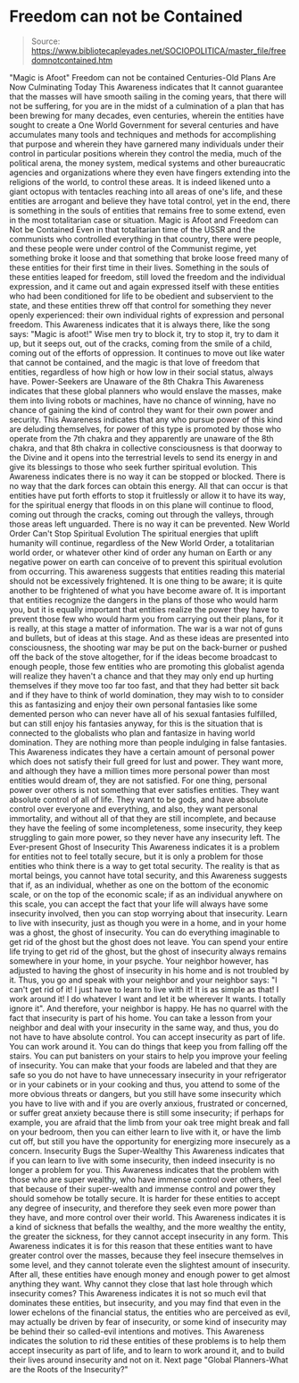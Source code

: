 # Freedom can not be Contained

> Source: https://www.bibliotecapleyades.net/SOCIOPOLITICA/master_file/freedomnotcontained.htm

"Magic is Afoot"
Freedom can not be contained
Centuries-Old Plans Are Now Culminating Today
This Awareness indicates that It cannot guarantee that the masses will have smooth sailing in the coming years, that there will not be suffering, for you are in the midst of a culmination of a plan that has been brewing for many decades, even centuries, wherein the entities have sought to create a One World Government for several centuries and have accumulates many tools and techniques and methods for accomplishing that purpose and wherein they have garnered many individuals under their control in particular positions wherein they control the media, much of the political arena, the money system, medical systems and other bureaucratic agencies and organizations where they even have fingers extending into the religions of the world, to control these areas.
It is indeed likened unto a giant octopus with tentacles reaching into all areas of one's life, and these entities are arrogant and believe they have total control, yet in the end, there is something in the souls of entities that remains free to some extend, even in the most totalitarian case or situation.
Magic is Afoot and Freedom can Not be Contained
Even in that totalitarian time of the USSR and the communists who controlled everything in that country, there were people, and these people were under control of the Communist regime, yet something broke it loose and that something that broke loose freed many of these entities for their first time in their lives.
Something in the souls of these entities leaped for freedom, still loved the freedom and the individual expression, and it came out and again expressed itself with these entities who had been conditioned for life to be obedient and subservient to the state, and these entities threw off that control for something they never openly experienced: their own individual rights of expression and personal freedom.
This Awareness indicates that it is always there, like the song says: "Magic is afoot!" Wise men try to block it, try to stop it, try to dam it up, but it seeps out, out of the cracks, coming from the smile of a child, coming out of the efforts of oppression. It continues to move out like water that cannot be contained, and the magic is that love of freedom that entities, regardless of how high or how low in their social status, always have.
Power-Seekers are Unaware of the 8th Chakra
This Awareness indicates that these global planners who would enslave the masses, make them into living robots or machines, have no chance of winning, have no chance of gaining the kind of control they want for their own power and security. This Awareness indicates that any who pursue power of this kind are deluding themselves, for power of this type is promoted by those who operate from the 7th chakra and they apparently are unaware of the 8th chakra, and that 8th chakra in collective consciousness is that doorway to the Divine and it opens into the terrestrial levels to send its energy in and give its blessings to those who seek further spiritual evolution.
This Awareness indicates there is no way it can be stopped or blocked. There is no way that the dark forces can obtain this energy. All that can occur is that entities have put forth efforts to stop it fruitlessly or allow it to have its way, for the spiritual energy that floods in on this plane will continue to flood, coming out through the cracks, coming out through the valleys, through those areas left unguarded. There is no way it can be prevented.
New World Order Can't Stop Spiritual Evolution
The spiritual energies that uplift humanity will continue, regardless of the New World Order, a totalitarian world order, or whatever other kind of order any human on Earth or any negative power on earth can conceive of to prevent this spiritual evolution from occurring. This awareness suggests that entities reading this material should not be excessively frightened. It is one thing to be aware; it is quite another to be frightened of what you have become aware of. It is important that entities recognize the dangers in the plans of those who would harm you, but it is equally important that entities realize the power they have to prevent those few who would harm you from carrying out their plans, for it is really, at this stage a matter of information.
The war is a war not of guns and bullets, but of ideas at this stage. And as these ideas are presented into consciousness, the shooting war may be put on the back-burner or pushed off the back of the stove altogether, for if the ideas become broadcast to enough people, those few entities who are promoting this globalist agenda will realize they haven't a chance and that they may only end up hurting themselves if they move too far too fast, and that they had better sit back and if they have to think of world domination, they may wish to to consider this as fantasizing and enjoy their own personal fantasies like some demented person who can never have all of his sexual fantasies fulfilled, but can still enjoy his fantasies anyway, for this is the situation that is connected to the globalists who plan and fantasize in having world domination.
They are nothing more than people indulging in false fantasies. This Awareness indicates they have a certain amount of personal power which does not satisfy their full greed for lust and power. They want more, and although they have a million times more personal power than most entities would dream of, they are not satisfied. For one thing, personal power over others is not something that ever satisfies entities. They want absolute control of all of life. They want to be gods, and have absolute control over everyone and everything, and also, they want personal immortality, and without all of that they are still incomplete, and because they have the feeling of some incompleteness, some insecurity, they keep struggling to gain more power, so they never have any insecurity left.
The Ever-present Ghost of Insecurity
This Awareness indicates it is a problem for entities not to feel totally secure, but it is only a problem for those entities who think there is a way to get total security. The reality is that as mortal beings, you cannot have total security, and this Awareness suggests that if, as an individual, whether as one on the bottom of the economic scale, or on the top of the economic scale; if as an individual anywhere on this scale, you can accept the fact that your life will always have some insecurity involved, then you can stop worrying about that insecurity.
Learn to live with insecurity, just as though you were in a home, and in your home was a ghost, the ghost of insecurity. You can do everything imaginable to get rid of the ghost but the ghost does not leave. You can spend your entire life trying to get rid of the ghost, but the ghost of insecurity always remains somewhere in your home, in your psyche. Your neighbor however, has adjusted to having the ghost of insecurity in his home and is not troubled by it.
Thus, you go and speak with your neighbor and your neighbor says: "I can't get rid of it! I just have to learn to live with it! It is as simple as that! I work around it! I do whatever I want and let it be wherever It wants. I totally ignore it". And therefore, your neighbor is happy. He has no quarrel with the fact that insecurity is part of his home. You can take a lesson from your neighbor and deal with your insecurity in the same way, and thus, you do not have to have absolute control. You can accept insecurity as part of life. You can work around it. You can do things that keep you from falling off the stairs. You can put banisters on your stairs to help you improve your feeling of insecurity.
You can make that your foods are labeled and that they are safe so you do not have to have unnecessary insecurity in your refrigerator or in your cabinets or in your cooking and thus, you attend to some of the more obvious threats or dangers, but you still have some insecurity which you have to live with and if you are overly anxious, frustrated or concerned, or suffer great anxiety because there is still some insecurity; if perhaps for example, you are afraid that the limb from your oak tree might break and fall on your bedroom, then you can either learn to live with it, or have the limb cut off, but still you have the opportunity for energizing more insecurely as a concern.
Insecurity Bugs the Super-Wealthy
This Awareness indicates that if you can learn to live with some insecurity, then indeed insecurity is no longer a problem for you. This Awareness indicates that the problem with those who are super wealthy, who have immense control over others, feel that because of their super-wealth and immense control and power they should somehow be totally secure. It is harder for these entities to accept any degree of insecurity, and therefore they seek even more power than they have, and more control over their world. This Awareness indicates it is a kind of sickness that befalls the wealthy, and the more wealthy the entity, the greater the sickness, for they cannot accept insecurity in any form.
This Awareness indicates it is for this reason that these entities want to have greater control over the masses, because they feel insecure themselves in some level, and they cannot tolerate even the slightest amount of insecurity. After all, these entities have enough money and enough power to get almost anything they want. Why cannot they close that last hole through which insecurity comes?
This Awareness indicates it is not so much evil that dominates these entities, but insecurity, and you may find that even in the lower echelons of the financial status, the entities who are perceived as evil, may actually be driven by fear of insecurity, or some kind of insecurity may be behind their so called-evil intentions and motives.
This Awareness indicates the solution to rid these entities of these problems is to help them accept insecurity as part of life, and to learn to work around it, and to build their lives around insecurity and not on it.
Next page "Global Planners-What are the Roots of the Insecurity?"
